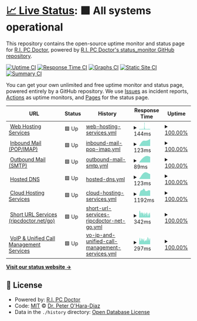 # [📈 Live Status](https://status.ripcdoctor.net): <!--live status--> **🟩 All systems operational**

This repository contains the open-source uptime monitor and status page for [R.I. PC Doctor](https://ripcdoctor.com), powered by [R.I. PC Doctor's status_monitor GitHub repository](https://github.com/ripcdoctor/status_monitor).

[![Uptime CI](https://github.com/ripcdoctor/status_monitor/workflows/Uptime%20CI/badge.svg)](https://github.com/ripcdoctor/status_monitor/actions?query=workflow%3A%22Uptime+CI%22)
[![Response Time CI](https://github.com/ripcdoctor/status_monitor/workflows/Response%20Time%20CI/badge.svg)](https://github.com/ripcdoctor/status_monitor/actions?query=workflow%3A%22Response+Time+CI%22)
[![Graphs CI](https://github.com/ripcdoctor/status_monitor/workflows/Graphs%20CI/badge.svg)](https://github.com/ripcdoctor/status_monitor/actions?query=workflow%3A%22Graphs+CI%22)
[![Static Site CI](https://github.com/ripcdoctor/status_monitor/workflows/Static%20Site%20CI/badge.svg)](https://github.com/ripcdoctor/status_monitor/actions?query=workflow%3A%22Static+Site+CI%22)
[![Summary CI](https://github.com/ripcdoctor/status_monitor/workflows/Summary%20CI/badge.svg)](https://github.com/ripcdoctor/status_monitor/actions?query=workflow%3A%22Summary+CI%22)

You can get your own unlimited and free uptime monitor and status page, powered entirely by a GitHub repository. We use [Issues](https://github.com/ripcdoctor/status_monitor/issues) as incident reports, [Actions](https://github.com/ripcdoctor/status_monitor/actions) as uptime monitors, and [Pages](https://status.ripcdoctor.net) for the status page.

<!--start: status pages-->
<!-- This summary is generated by Upptime (https://github.com/upptime/upptime) -->
<!-- Do not edit this manually, your changes will be overwritten -->
<!-- prettier-ignore -->
| URL | Status | History | Response Time | Uptime |
| --- | ------ | ------- | ------------- | ------ |
| <img alt="" src="https://ripcdoctor.net/wordpressfavicon.png" height="13"> [Web Hosting Services](https://ripcdoctor.com) | 🟩 Up | [web-hosting-services.yml](https://github.com/ripcdoctor/status_monitor/commits/HEAD/history/web-hosting-services.yml) | <details><summary><img alt="Response time graph" src="./graphs/web-hosting-services/response-time-week.png" height="20"> 144ms</summary><br><a href="https://status.ripcdoctor.net/history/web-hosting-services"><img alt="Response time 131" src="https://img.shields.io/endpoint?url=https%3A%2F%2Fraw.githubusercontent.com%2Fripcdoctor%2Fstatus_monitor%2FHEAD%2Fapi%2Fweb-hosting-services%2Fresponse-time.json"></a><br><a href="https://status.ripcdoctor.net/history/web-hosting-services"><img alt="24-hour response time 95" src="https://img.shields.io/endpoint?url=https%3A%2F%2Fraw.githubusercontent.com%2Fripcdoctor%2Fstatus_monitor%2FHEAD%2Fapi%2Fweb-hosting-services%2Fresponse-time-day.json"></a><br><a href="https://status.ripcdoctor.net/history/web-hosting-services"><img alt="7-day response time 144" src="https://img.shields.io/endpoint?url=https%3A%2F%2Fraw.githubusercontent.com%2Fripcdoctor%2Fstatus_monitor%2FHEAD%2Fapi%2Fweb-hosting-services%2Fresponse-time-week.json"></a><br><a href="https://status.ripcdoctor.net/history/web-hosting-services"><img alt="30-day response time 131" src="https://img.shields.io/endpoint?url=https%3A%2F%2Fraw.githubusercontent.com%2Fripcdoctor%2Fstatus_monitor%2FHEAD%2Fapi%2Fweb-hosting-services%2Fresponse-time-month.json"></a><br><a href="https://status.ripcdoctor.net/history/web-hosting-services"><img alt="1-year response time 131" src="https://img.shields.io/endpoint?url=https%3A%2F%2Fraw.githubusercontent.com%2Fripcdoctor%2Fstatus_monitor%2FHEAD%2Fapi%2Fweb-hosting-services%2Fresponse-time-year.json"></a></details> | <details><summary><a href="https://status.ripcdoctor.net/history/web-hosting-services">100.00%</a></summary><a href="https://status.ripcdoctor.net/history/web-hosting-services"><img alt="All-time uptime 100.00%" src="https://img.shields.io/endpoint?url=https%3A%2F%2Fraw.githubusercontent.com%2Fripcdoctor%2Fstatus_monitor%2FHEAD%2Fapi%2Fweb-hosting-services%2Fuptime.json"></a><br><a href="https://status.ripcdoctor.net/history/web-hosting-services"><img alt="24-hour uptime 100.00%" src="https://img.shields.io/endpoint?url=https%3A%2F%2Fraw.githubusercontent.com%2Fripcdoctor%2Fstatus_monitor%2FHEAD%2Fapi%2Fweb-hosting-services%2Fuptime-day.json"></a><br><a href="https://status.ripcdoctor.net/history/web-hosting-services"><img alt="7-day uptime 100.00%" src="https://img.shields.io/endpoint?url=https%3A%2F%2Fraw.githubusercontent.com%2Fripcdoctor%2Fstatus_monitor%2FHEAD%2Fapi%2Fweb-hosting-services%2Fuptime-week.json"></a><br><a href="https://status.ripcdoctor.net/history/web-hosting-services"><img alt="30-day uptime 100.00%" src="https://img.shields.io/endpoint?url=https%3A%2F%2Fraw.githubusercontent.com%2Fripcdoctor%2Fstatus_monitor%2FHEAD%2Fapi%2Fweb-hosting-services%2Fuptime-month.json"></a><br><a href="https://status.ripcdoctor.net/history/web-hosting-services"><img alt="1-year uptime 100.00%" src="https://img.shields.io/endpoint?url=https%3A%2F%2Fraw.githubusercontent.com%2Fripcdoctor%2Fstatus_monitor%2FHEAD%2Fapi%2Fweb-hosting-services%2Fuptime-year.json"></a></details>
| <img alt="" src="https://ripcdoctor.net/emailfavicon.png" height="13"> [Inbound Mail (POP/IMAP)](ssr18.supercp.com) | 🟩 Up | [inbound-mail-pop-imap.yml](https://github.com/ripcdoctor/status_monitor/commits/HEAD/history/inbound-mail-pop-imap.yml) | <details><summary><img alt="Response time graph" src="./graphs/inbound-mail-pop-imap/response-time-week.png" height="20"> 123ms</summary><br><a href="https://status.ripcdoctor.net/history/inbound-mail-pop-imap"><img alt="Response time 123" src="https://img.shields.io/endpoint?url=https%3A%2F%2Fraw.githubusercontent.com%2Fripcdoctor%2Fstatus_monitor%2FHEAD%2Fapi%2Finbound-mail-pop-imap%2Fresponse-time.json"></a><br><a href="https://status.ripcdoctor.net/history/inbound-mail-pop-imap"><img alt="24-hour response time 123" src="https://img.shields.io/endpoint?url=https%3A%2F%2Fraw.githubusercontent.com%2Fripcdoctor%2Fstatus_monitor%2FHEAD%2Fapi%2Finbound-mail-pop-imap%2Fresponse-time-day.json"></a><br><a href="https://status.ripcdoctor.net/history/inbound-mail-pop-imap"><img alt="7-day response time 123" src="https://img.shields.io/endpoint?url=https%3A%2F%2Fraw.githubusercontent.com%2Fripcdoctor%2Fstatus_monitor%2FHEAD%2Fapi%2Finbound-mail-pop-imap%2Fresponse-time-week.json"></a><br><a href="https://status.ripcdoctor.net/history/inbound-mail-pop-imap"><img alt="30-day response time 123" src="https://img.shields.io/endpoint?url=https%3A%2F%2Fraw.githubusercontent.com%2Fripcdoctor%2Fstatus_monitor%2FHEAD%2Fapi%2Finbound-mail-pop-imap%2Fresponse-time-month.json"></a><br><a href="https://status.ripcdoctor.net/history/inbound-mail-pop-imap"><img alt="1-year response time 123" src="https://img.shields.io/endpoint?url=https%3A%2F%2Fraw.githubusercontent.com%2Fripcdoctor%2Fstatus_monitor%2FHEAD%2Fapi%2Finbound-mail-pop-imap%2Fresponse-time-year.json"></a></details> | <details><summary><a href="https://status.ripcdoctor.net/history/inbound-mail-pop-imap">100.00%</a></summary><a href="https://status.ripcdoctor.net/history/inbound-mail-pop-imap"><img alt="All-time uptime 100.00%" src="https://img.shields.io/endpoint?url=https%3A%2F%2Fraw.githubusercontent.com%2Fripcdoctor%2Fstatus_monitor%2FHEAD%2Fapi%2Finbound-mail-pop-imap%2Fuptime.json"></a><br><a href="https://status.ripcdoctor.net/history/inbound-mail-pop-imap"><img alt="24-hour uptime 100.00%" src="https://img.shields.io/endpoint?url=https%3A%2F%2Fraw.githubusercontent.com%2Fripcdoctor%2Fstatus_monitor%2FHEAD%2Fapi%2Finbound-mail-pop-imap%2Fuptime-day.json"></a><br><a href="https://status.ripcdoctor.net/history/inbound-mail-pop-imap"><img alt="7-day uptime 100.00%" src="https://img.shields.io/endpoint?url=https%3A%2F%2Fraw.githubusercontent.com%2Fripcdoctor%2Fstatus_monitor%2FHEAD%2Fapi%2Finbound-mail-pop-imap%2Fuptime-week.json"></a><br><a href="https://status.ripcdoctor.net/history/inbound-mail-pop-imap"><img alt="30-day uptime 100.00%" src="https://img.shields.io/endpoint?url=https%3A%2F%2Fraw.githubusercontent.com%2Fripcdoctor%2Fstatus_monitor%2FHEAD%2Fapi%2Finbound-mail-pop-imap%2Fuptime-month.json"></a><br><a href="https://status.ripcdoctor.net/history/inbound-mail-pop-imap"><img alt="1-year uptime 100.00%" src="https://img.shields.io/endpoint?url=https%3A%2F%2Fraw.githubusercontent.com%2Fripcdoctor%2Fstatus_monitor%2FHEAD%2Fapi%2Finbound-mail-pop-imap%2Fuptime-year.json"></a></details>
| <img alt="" src="https://ripcdoctor.net/emailfavicon.png" height="13"> [Outbound Mail (SMTP)](ssr18.supercp.com) | 🟩 Up | [outbound-mail-smtp.yml](https://github.com/ripcdoctor/status_monitor/commits/HEAD/history/outbound-mail-smtp.yml) | <details><summary><img alt="Response time graph" src="./graphs/outbound-mail-smtp/response-time-week.png" height="20"> 89ms</summary><br><a href="https://status.ripcdoctor.net/history/outbound-mail-smtp"><img alt="Response time 89" src="https://img.shields.io/endpoint?url=https%3A%2F%2Fraw.githubusercontent.com%2Fripcdoctor%2Fstatus_monitor%2FHEAD%2Fapi%2Foutbound-mail-smtp%2Fresponse-time.json"></a><br><a href="https://status.ripcdoctor.net/history/outbound-mail-smtp"><img alt="24-hour response time 89" src="https://img.shields.io/endpoint?url=https%3A%2F%2Fraw.githubusercontent.com%2Fripcdoctor%2Fstatus_monitor%2FHEAD%2Fapi%2Foutbound-mail-smtp%2Fresponse-time-day.json"></a><br><a href="https://status.ripcdoctor.net/history/outbound-mail-smtp"><img alt="7-day response time 89" src="https://img.shields.io/endpoint?url=https%3A%2F%2Fraw.githubusercontent.com%2Fripcdoctor%2Fstatus_monitor%2FHEAD%2Fapi%2Foutbound-mail-smtp%2Fresponse-time-week.json"></a><br><a href="https://status.ripcdoctor.net/history/outbound-mail-smtp"><img alt="30-day response time 89" src="https://img.shields.io/endpoint?url=https%3A%2F%2Fraw.githubusercontent.com%2Fripcdoctor%2Fstatus_monitor%2FHEAD%2Fapi%2Foutbound-mail-smtp%2Fresponse-time-month.json"></a><br><a href="https://status.ripcdoctor.net/history/outbound-mail-smtp"><img alt="1-year response time 89" src="https://img.shields.io/endpoint?url=https%3A%2F%2Fraw.githubusercontent.com%2Fripcdoctor%2Fstatus_monitor%2FHEAD%2Fapi%2Foutbound-mail-smtp%2Fresponse-time-year.json"></a></details> | <details><summary><a href="https://status.ripcdoctor.net/history/outbound-mail-smtp">100.00%</a></summary><a href="https://status.ripcdoctor.net/history/outbound-mail-smtp"><img alt="All-time uptime 100.00%" src="https://img.shields.io/endpoint?url=https%3A%2F%2Fraw.githubusercontent.com%2Fripcdoctor%2Fstatus_monitor%2FHEAD%2Fapi%2Foutbound-mail-smtp%2Fuptime.json"></a><br><a href="https://status.ripcdoctor.net/history/outbound-mail-smtp"><img alt="24-hour uptime 100.00%" src="https://img.shields.io/endpoint?url=https%3A%2F%2Fraw.githubusercontent.com%2Fripcdoctor%2Fstatus_monitor%2FHEAD%2Fapi%2Foutbound-mail-smtp%2Fuptime-day.json"></a><br><a href="https://status.ripcdoctor.net/history/outbound-mail-smtp"><img alt="7-day uptime 100.00%" src="https://img.shields.io/endpoint?url=https%3A%2F%2Fraw.githubusercontent.com%2Fripcdoctor%2Fstatus_monitor%2FHEAD%2Fapi%2Foutbound-mail-smtp%2Fuptime-week.json"></a><br><a href="https://status.ripcdoctor.net/history/outbound-mail-smtp"><img alt="30-day uptime 100.00%" src="https://img.shields.io/endpoint?url=https%3A%2F%2Fraw.githubusercontent.com%2Fripcdoctor%2Fstatus_monitor%2FHEAD%2Fapi%2Foutbound-mail-smtp%2Fuptime-month.json"></a><br><a href="https://status.ripcdoctor.net/history/outbound-mail-smtp"><img alt="1-year uptime 100.00%" src="https://img.shields.io/endpoint?url=https%3A%2F%2Fraw.githubusercontent.com%2Fripcdoctor%2Fstatus_monitor%2FHEAD%2Fapi%2Foutbound-mail-smtp%2Fuptime-year.json"></a></details>
| <img alt="" src="https://ripcdoctor.net/dnsfavicon.png" height="13"> [Hosted DNS](ssr18.supercp.com) | 🟩 Up | [hosted-dns.yml](https://github.com/ripcdoctor/status_monitor/commits/HEAD/history/hosted-dns.yml) | <details><summary><img alt="Response time graph" src="./graphs/hosted-dns/response-time-week.png" height="20"> 123ms</summary><br><a href="https://status.ripcdoctor.net/history/hosted-dns"><img alt="Response time 123" src="https://img.shields.io/endpoint?url=https%3A%2F%2Fraw.githubusercontent.com%2Fripcdoctor%2Fstatus_monitor%2FHEAD%2Fapi%2Fhosted-dns%2Fresponse-time.json"></a><br><a href="https://status.ripcdoctor.net/history/hosted-dns"><img alt="24-hour response time 123" src="https://img.shields.io/endpoint?url=https%3A%2F%2Fraw.githubusercontent.com%2Fripcdoctor%2Fstatus_monitor%2FHEAD%2Fapi%2Fhosted-dns%2Fresponse-time-day.json"></a><br><a href="https://status.ripcdoctor.net/history/hosted-dns"><img alt="7-day response time 123" src="https://img.shields.io/endpoint?url=https%3A%2F%2Fraw.githubusercontent.com%2Fripcdoctor%2Fstatus_monitor%2FHEAD%2Fapi%2Fhosted-dns%2Fresponse-time-week.json"></a><br><a href="https://status.ripcdoctor.net/history/hosted-dns"><img alt="30-day response time 123" src="https://img.shields.io/endpoint?url=https%3A%2F%2Fraw.githubusercontent.com%2Fripcdoctor%2Fstatus_monitor%2FHEAD%2Fapi%2Fhosted-dns%2Fresponse-time-month.json"></a><br><a href="https://status.ripcdoctor.net/history/hosted-dns"><img alt="1-year response time 123" src="https://img.shields.io/endpoint?url=https%3A%2F%2Fraw.githubusercontent.com%2Fripcdoctor%2Fstatus_monitor%2FHEAD%2Fapi%2Fhosted-dns%2Fresponse-time-year.json"></a></details> | <details><summary><a href="https://status.ripcdoctor.net/history/hosted-dns">100.00%</a></summary><a href="https://status.ripcdoctor.net/history/hosted-dns"><img alt="All-time uptime 100.00%" src="https://img.shields.io/endpoint?url=https%3A%2F%2Fraw.githubusercontent.com%2Fripcdoctor%2Fstatus_monitor%2FHEAD%2Fapi%2Fhosted-dns%2Fuptime.json"></a><br><a href="https://status.ripcdoctor.net/history/hosted-dns"><img alt="24-hour uptime 100.00%" src="https://img.shields.io/endpoint?url=https%3A%2F%2Fraw.githubusercontent.com%2Fripcdoctor%2Fstatus_monitor%2FHEAD%2Fapi%2Fhosted-dns%2Fuptime-day.json"></a><br><a href="https://status.ripcdoctor.net/history/hosted-dns"><img alt="7-day uptime 100.00%" src="https://img.shields.io/endpoint?url=https%3A%2F%2Fraw.githubusercontent.com%2Fripcdoctor%2Fstatus_monitor%2FHEAD%2Fapi%2Fhosted-dns%2Fuptime-week.json"></a><br><a href="https://status.ripcdoctor.net/history/hosted-dns"><img alt="30-day uptime 100.00%" src="https://img.shields.io/endpoint?url=https%3A%2F%2Fraw.githubusercontent.com%2Fripcdoctor%2Fstatus_monitor%2FHEAD%2Fapi%2Fhosted-dns%2Fuptime-month.json"></a><br><a href="https://status.ripcdoctor.net/history/hosted-dns"><img alt="1-year uptime 100.00%" src="https://img.shields.io/endpoint?url=https%3A%2F%2Fraw.githubusercontent.com%2Fripcdoctor%2Fstatus_monitor%2FHEAD%2Fapi%2Fhosted-dns%2Fuptime-year.json"></a></details>
| <img alt="" src="https://ripcdoctor.net/cloudfavicon.png" height="13"> [Cloud Hosting Services](https://ripcdoctor.cloud) | 🟩 Up | [cloud-hosting-services.yml](https://github.com/ripcdoctor/status_monitor/commits/HEAD/history/cloud-hosting-services.yml) | <details><summary><img alt="Response time graph" src="./graphs/cloud-hosting-services/response-time-week.png" height="20"> 1192ms</summary><br><a href="https://status.ripcdoctor.net/history/cloud-hosting-services"><img alt="Response time 1192" src="https://img.shields.io/endpoint?url=https%3A%2F%2Fraw.githubusercontent.com%2Fripcdoctor%2Fstatus_monitor%2FHEAD%2Fapi%2Fcloud-hosting-services%2Fresponse-time.json"></a><br><a href="https://status.ripcdoctor.net/history/cloud-hosting-services"><img alt="24-hour response time 1192" src="https://img.shields.io/endpoint?url=https%3A%2F%2Fraw.githubusercontent.com%2Fripcdoctor%2Fstatus_monitor%2FHEAD%2Fapi%2Fcloud-hosting-services%2Fresponse-time-day.json"></a><br><a href="https://status.ripcdoctor.net/history/cloud-hosting-services"><img alt="7-day response time 1192" src="https://img.shields.io/endpoint?url=https%3A%2F%2Fraw.githubusercontent.com%2Fripcdoctor%2Fstatus_monitor%2FHEAD%2Fapi%2Fcloud-hosting-services%2Fresponse-time-week.json"></a><br><a href="https://status.ripcdoctor.net/history/cloud-hosting-services"><img alt="30-day response time 1192" src="https://img.shields.io/endpoint?url=https%3A%2F%2Fraw.githubusercontent.com%2Fripcdoctor%2Fstatus_monitor%2FHEAD%2Fapi%2Fcloud-hosting-services%2Fresponse-time-month.json"></a><br><a href="https://status.ripcdoctor.net/history/cloud-hosting-services"><img alt="1-year response time 1192" src="https://img.shields.io/endpoint?url=https%3A%2F%2Fraw.githubusercontent.com%2Fripcdoctor%2Fstatus_monitor%2FHEAD%2Fapi%2Fcloud-hosting-services%2Fresponse-time-year.json"></a></details> | <details><summary><a href="https://status.ripcdoctor.net/history/cloud-hosting-services">100.00%</a></summary><a href="https://status.ripcdoctor.net/history/cloud-hosting-services"><img alt="All-time uptime 100.00%" src="https://img.shields.io/endpoint?url=https%3A%2F%2Fraw.githubusercontent.com%2Fripcdoctor%2Fstatus_monitor%2FHEAD%2Fapi%2Fcloud-hosting-services%2Fuptime.json"></a><br><a href="https://status.ripcdoctor.net/history/cloud-hosting-services"><img alt="24-hour uptime 100.00%" src="https://img.shields.io/endpoint?url=https%3A%2F%2Fraw.githubusercontent.com%2Fripcdoctor%2Fstatus_monitor%2FHEAD%2Fapi%2Fcloud-hosting-services%2Fuptime-day.json"></a><br><a href="https://status.ripcdoctor.net/history/cloud-hosting-services"><img alt="7-day uptime 100.00%" src="https://img.shields.io/endpoint?url=https%3A%2F%2Fraw.githubusercontent.com%2Fripcdoctor%2Fstatus_monitor%2FHEAD%2Fapi%2Fcloud-hosting-services%2Fuptime-week.json"></a><br><a href="https://status.ripcdoctor.net/history/cloud-hosting-services"><img alt="30-day uptime 100.00%" src="https://img.shields.io/endpoint?url=https%3A%2F%2Fraw.githubusercontent.com%2Fripcdoctor%2Fstatus_monitor%2FHEAD%2Fapi%2Fcloud-hosting-services%2Fuptime-month.json"></a><br><a href="https://status.ripcdoctor.net/history/cloud-hosting-services"><img alt="1-year uptime 100.00%" src="https://img.shields.io/endpoint?url=https%3A%2F%2Fraw.githubusercontent.com%2Fripcdoctor%2Fstatus_monitor%2FHEAD%2Fapi%2Fcloud-hosting-services%2Fuptime-year.json"></a></details>
| <img alt="" src="https://ripcdoctor.net/go/images/favicon.svg" height="13"> [Short URL Services (ripcdoctor.net/go)](https://ripcdoctor.net/go) | 🟩 Up | [short-url-services-ripcdoctor-net-go.yml](https://github.com/ripcdoctor/status_monitor/commits/HEAD/history/short-url-services-ripcdoctor-net-go.yml) | <details><summary><img alt="Response time graph" src="./graphs/short-url-services-ripcdoctor-net-go/response-time-week.png" height="20"> 342ms</summary><br><a href="https://status.ripcdoctor.net/history/short-url-services-ripcdoctor-net-go"><img alt="Response time 389" src="https://img.shields.io/endpoint?url=https%3A%2F%2Fraw.githubusercontent.com%2Fripcdoctor%2Fstatus_monitor%2FHEAD%2Fapi%2Fshort-url-services-ripcdoctor-net-go%2Fresponse-time.json"></a><br><a href="https://status.ripcdoctor.net/history/short-url-services-ripcdoctor-net-go"><img alt="24-hour response time 303" src="https://img.shields.io/endpoint?url=https%3A%2F%2Fraw.githubusercontent.com%2Fripcdoctor%2Fstatus_monitor%2FHEAD%2Fapi%2Fshort-url-services-ripcdoctor-net-go%2Fresponse-time-day.json"></a><br><a href="https://status.ripcdoctor.net/history/short-url-services-ripcdoctor-net-go"><img alt="7-day response time 342" src="https://img.shields.io/endpoint?url=https%3A%2F%2Fraw.githubusercontent.com%2Fripcdoctor%2Fstatus_monitor%2FHEAD%2Fapi%2Fshort-url-services-ripcdoctor-net-go%2Fresponse-time-week.json"></a><br><a href="https://status.ripcdoctor.net/history/short-url-services-ripcdoctor-net-go"><img alt="30-day response time 389" src="https://img.shields.io/endpoint?url=https%3A%2F%2Fraw.githubusercontent.com%2Fripcdoctor%2Fstatus_monitor%2FHEAD%2Fapi%2Fshort-url-services-ripcdoctor-net-go%2Fresponse-time-month.json"></a><br><a href="https://status.ripcdoctor.net/history/short-url-services-ripcdoctor-net-go"><img alt="1-year response time 389" src="https://img.shields.io/endpoint?url=https%3A%2F%2Fraw.githubusercontent.com%2Fripcdoctor%2Fstatus_monitor%2FHEAD%2Fapi%2Fshort-url-services-ripcdoctor-net-go%2Fresponse-time-year.json"></a></details> | <details><summary><a href="https://status.ripcdoctor.net/history/short-url-services-ripcdoctor-net-go">100.00%</a></summary><a href="https://status.ripcdoctor.net/history/short-url-services-ripcdoctor-net-go"><img alt="All-time uptime 100.00%" src="https://img.shields.io/endpoint?url=https%3A%2F%2Fraw.githubusercontent.com%2Fripcdoctor%2Fstatus_monitor%2FHEAD%2Fapi%2Fshort-url-services-ripcdoctor-net-go%2Fuptime.json"></a><br><a href="https://status.ripcdoctor.net/history/short-url-services-ripcdoctor-net-go"><img alt="24-hour uptime 100.00%" src="https://img.shields.io/endpoint?url=https%3A%2F%2Fraw.githubusercontent.com%2Fripcdoctor%2Fstatus_monitor%2FHEAD%2Fapi%2Fshort-url-services-ripcdoctor-net-go%2Fuptime-day.json"></a><br><a href="https://status.ripcdoctor.net/history/short-url-services-ripcdoctor-net-go"><img alt="7-day uptime 100.00%" src="https://img.shields.io/endpoint?url=https%3A%2F%2Fraw.githubusercontent.com%2Fripcdoctor%2Fstatus_monitor%2FHEAD%2Fapi%2Fshort-url-services-ripcdoctor-net-go%2Fuptime-week.json"></a><br><a href="https://status.ripcdoctor.net/history/short-url-services-ripcdoctor-net-go"><img alt="30-day uptime 100.00%" src="https://img.shields.io/endpoint?url=https%3A%2F%2Fraw.githubusercontent.com%2Fripcdoctor%2Fstatus_monitor%2FHEAD%2Fapi%2Fshort-url-services-ripcdoctor-net-go%2Fuptime-month.json"></a><br><a href="https://status.ripcdoctor.net/history/short-url-services-ripcdoctor-net-go"><img alt="1-year uptime 100.00%" src="https://img.shields.io/endpoint?url=https%3A%2F%2Fraw.githubusercontent.com%2Fripcdoctor%2Fstatus_monitor%2FHEAD%2Fapi%2Fshort-url-services-ripcdoctor-net-go%2Fuptime-year.json"></a></details>
| <img alt="" src="https://ripcdoctor.net/voipfavicon.png" height="13"> [VoIP & Unified Call Management Services](https://peterohara.ddns.net:8089) | 🟩 Up | [vo-ip-and-unified-call-management-services.yml](https://github.com/ripcdoctor/status_monitor/commits/HEAD/history/vo-ip-and-unified-call-management-services.yml) | <details><summary><img alt="Response time graph" src="./graphs/vo-ip-and-unified-call-management-services/response-time-week.png" height="20"> 297ms</summary><br><a href="https://status.ripcdoctor.net/history/vo-ip-and-unified-call-management-services"><img alt="Response time 294" src="https://img.shields.io/endpoint?url=https%3A%2F%2Fraw.githubusercontent.com%2Fripcdoctor%2Fstatus_monitor%2FHEAD%2Fapi%2Fvo-ip-and-unified-call-management-services%2Fresponse-time.json"></a><br><a href="https://status.ripcdoctor.net/history/vo-ip-and-unified-call-management-services"><img alt="24-hour response time 326" src="https://img.shields.io/endpoint?url=https%3A%2F%2Fraw.githubusercontent.com%2Fripcdoctor%2Fstatus_monitor%2FHEAD%2Fapi%2Fvo-ip-and-unified-call-management-services%2Fresponse-time-day.json"></a><br><a href="https://status.ripcdoctor.net/history/vo-ip-and-unified-call-management-services"><img alt="7-day response time 297" src="https://img.shields.io/endpoint?url=https%3A%2F%2Fraw.githubusercontent.com%2Fripcdoctor%2Fstatus_monitor%2FHEAD%2Fapi%2Fvo-ip-and-unified-call-management-services%2Fresponse-time-week.json"></a><br><a href="https://status.ripcdoctor.net/history/vo-ip-and-unified-call-management-services"><img alt="30-day response time 294" src="https://img.shields.io/endpoint?url=https%3A%2F%2Fraw.githubusercontent.com%2Fripcdoctor%2Fstatus_monitor%2FHEAD%2Fapi%2Fvo-ip-and-unified-call-management-services%2Fresponse-time-month.json"></a><br><a href="https://status.ripcdoctor.net/history/vo-ip-and-unified-call-management-services"><img alt="1-year response time 294" src="https://img.shields.io/endpoint?url=https%3A%2F%2Fraw.githubusercontent.com%2Fripcdoctor%2Fstatus_monitor%2FHEAD%2Fapi%2Fvo-ip-and-unified-call-management-services%2Fresponse-time-year.json"></a></details> | <details><summary><a href="https://status.ripcdoctor.net/history/vo-ip-and-unified-call-management-services">100.00%</a></summary><a href="https://status.ripcdoctor.net/history/vo-ip-and-unified-call-management-services"><img alt="All-time uptime 100.00%" src="https://img.shields.io/endpoint?url=https%3A%2F%2Fraw.githubusercontent.com%2Fripcdoctor%2Fstatus_monitor%2FHEAD%2Fapi%2Fvo-ip-and-unified-call-management-services%2Fuptime.json"></a><br><a href="https://status.ripcdoctor.net/history/vo-ip-and-unified-call-management-services"><img alt="24-hour uptime 100.00%" src="https://img.shields.io/endpoint?url=https%3A%2F%2Fraw.githubusercontent.com%2Fripcdoctor%2Fstatus_monitor%2FHEAD%2Fapi%2Fvo-ip-and-unified-call-management-services%2Fuptime-day.json"></a><br><a href="https://status.ripcdoctor.net/history/vo-ip-and-unified-call-management-services"><img alt="7-day uptime 100.00%" src="https://img.shields.io/endpoint?url=https%3A%2F%2Fraw.githubusercontent.com%2Fripcdoctor%2Fstatus_monitor%2FHEAD%2Fapi%2Fvo-ip-and-unified-call-management-services%2Fuptime-week.json"></a><br><a href="https://status.ripcdoctor.net/history/vo-ip-and-unified-call-management-services"><img alt="30-day uptime 100.00%" src="https://img.shields.io/endpoint?url=https%3A%2F%2Fraw.githubusercontent.com%2Fripcdoctor%2Fstatus_monitor%2FHEAD%2Fapi%2Fvo-ip-and-unified-call-management-services%2Fuptime-month.json"></a><br><a href="https://status.ripcdoctor.net/history/vo-ip-and-unified-call-management-services"><img alt="1-year uptime 100.00%" src="https://img.shields.io/endpoint?url=https%3A%2F%2Fraw.githubusercontent.com%2Fripcdoctor%2Fstatus_monitor%2FHEAD%2Fapi%2Fvo-ip-and-unified-call-management-services%2Fuptime-year.json"></a></details>

<!--end: status pages-->

[**Visit our status website →**](https://status.ripcdoctor.net)

## 📄 License

- Powered by: [R.I. PC Doctor](https://github.com/ripcdoctor/status_monitor)
- Code: [MIT](./LICENSE) © [Dr. Peter O'Hara-Diaz](https://ripcdoctor.com)
- Data in the `./history` directory: [Open Database License](https://opendatacommons.org/licenses/odbl/1-0/)
